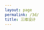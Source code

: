 ```yaml
---
layout: page
permalink: /3d/
title: 三维设计
---
```


<section class="post-list"></section>
<nav class="pagination"></nav>